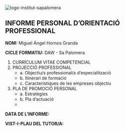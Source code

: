 ![logo-institut-sapalomera](https://github.com/mhornos/daw-ipop/assets/147045217/f5d44aa3-48b7-4e1b-b43f-78d2df172a01)

## INFORME PERSONAL D’ORIENTACIÓ PROFESSIONAL
**NOM:** Miguel Ángel Hornos Granda

**CICLE FORMATIU:** DAW - Sa Palomera

1.	CURRÍCULUM VITAE COMPETENCIAL
2.	PROJECCIÓ PROFESSIONAL 
     - a.	Objectiu/s professional/s d’especialització
     - b.	Itinerari de formació
     - c.	Característiques de les empreses objectiu
3.	PLA DE PROMOCIÓ PERSONAL
     - a.	Estratègies 
     - b.	Pla d’actuació
     - 
**DATA DE L’INFORME:**

**VIST-I-PLAU DEL TUTOR/A:**
